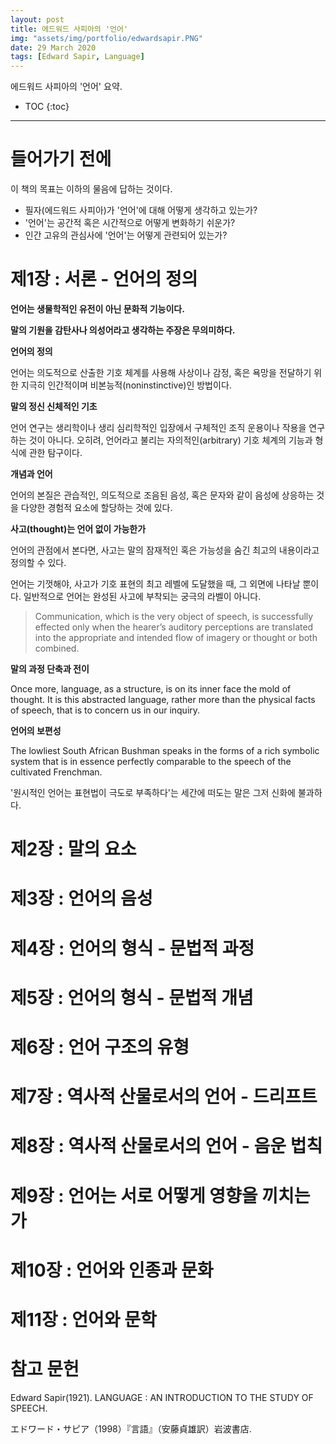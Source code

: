 ```yaml
---
layout: post
title: 에드워드 사피아의 '언어'
img: "assets/img/portfolio/edwardsapir.PNG"
date: 29 March 2020
tags: [Edward Sapir, Language]
---
```


에드워드 사피아의 '언어' 요약.

* TOC
{:toc}
---

# 들어가기 전에

이 책의 목표는 이하의 물음에 답하는 것이다.

- 필자(에드워드 사피아)가 '언어'에 대해 어떻게 생각하고 있는가?
- '언어'는 공간적 혹은 시간적으로 어떻게 변화하기 쉬운가?
- 인간 고유의 관심사에 '언어'는 어떻게 관련되어 있는가?

# 제1장 : 서론 - 언어의 정의

**언어는 생물학적인 유전이 아닌 문화적 기능이다.**

**말의 기원을 감탄사나 의성어라고 생각하는 주장은 무의미하다.**

**언어의 정의**

언어는 의도적으로 산출한 기호 체계를 사용해 사상이나 감정, 혹은 욕망을 전달하기 위한 지극히 인간적이며 비본능적(noninstinctive)인 방법이다.

**말의 정신 신체적인 기초**

언어 연구는 생리학이나 생리 심리학적인 입장에서 구체적인 조직 운용이나 작용을 연구하는 것이 아니다. 오히려, 언어라고 불리는 자의적인(arbitrary) 기호 체계의 기능과 형식에 관한 탐구이다.

**개념과 언어**

언어의 본질은 관습적인, 의도적으로 조음된 음성, 혹은 문자와 같이 음성에 상응하는 것을 다양한 경험적 요소에 할당하는 것에 있다.

**사고(thought)는 언어 없이 가능한가**

언어의 관점에서 본다면, 사고는 말의 잠재적인 혹은 가능성을 숨긴 최고의 내용이라고 정의할 수 있다.

언어는 기껏해야, 사고가 기호 표현의 최고 레벨에 도달했을 때, 그 외면에 나타날 뿐이다. 일반적으로 언어는 완성된 사고에 부착되는 궁극의 라벨이 아니다. 

> Communication, which is the very object of speech, is successfully effected only when the hearer’s auditory perceptions are translated into the appropriate and intended flow of imagery or thought or both combined.  

**말의 과정 단축과 전이**

Once more, language, as a structure, is on its inner face the mold of thought. It is this abstracted language, rather more than the physical facts of speech, that is to concern us in our inquiry. 

**언어의 보편성**

The lowliest South African Bushman speaks in the forms of a rich symbolic system that is in essence perfectly comparable to the speech of the cultivated Frenchman. 

'원시적인 언어는 표현법이 극도로 부족하다'는 세간에 떠도는 말은 그저 신화에 불과하다.

# 제2장 : 말의 요소

# 제3장 : 언어의 음성

# 제4장 : 언어의 형식 - 문법적 과정

# 제5장 : 언어의 형식 - 문법적 개념

# 제6장 : 언어 구조의 유형

# 제7장 : 역사적 산물로서의 언어 - 드리프트

# 제8장 : 역사적 산물로서의 언어 - 음운 법칙

# 제9장 : 언어는 서로 어떻게 영향을 끼치는가

# 제10장 : 언어와 인종과 문화

# 제11장 : 언어와 문학

# 참고 문헌

Edward Sapir(1921). LANGUAGE : AN INTRODUCTION TO THE STUDY OF SPEECH.

エドワード・サピア（1998）『言語』（安藤貞雄訳）岩波書店.



[^1]: 원문에는 'インターネットの中に収録され公開されている、言語表現の電子化されたデータベース'(小川 2019: 1)라고 적혀있다. 보통 말뭉치는 '전산화 된 대규모의 언어 자료'라는 의미로 사용되는 경우가 많은데, 특이하게 여기서는 '인터넷'이라는 단어가 들어가있다. 애초에 인터넷의 사용은 전산화 작업을 전제로 하기 때문에 이러한 정의의 타당성에는 의문이 남는다.
[^2]: 'Corpus linguistics'이라는 용어에 거부감을 표하는 연구자도 있다. 그러한 연구자들은 '말뭉치는 언어 연구를 위한 하나의 도구일 뿐'이라고 주장한다. 미생물을 연구 대상으로 하는 '미생물학'에서는 현미경이라는 도구를 사용한다. 그렇다고 해서 미생물학을 '현미경 미생물학'이라고 부르지 않는 것과 같이 구태여 '말뭉치 언어학'이라는 용어를 사용할 필요가 없다는 입장이다.
[^3]: 실제로 Oxford English Dictionary에서 'scientist'의 가장 오래된 예문은 1834년에 등장한다([OED](https://www.oed.com){: target="_blank"} 참조).